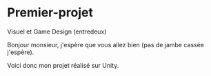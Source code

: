# Premier-projet

Visuel et Game Design (entredeux)

Bonjour monsieur, j'espère que vous allez bien (pas de jambe cassée j'espère).

Voici donc mon projet réalisé sur Unity. 
